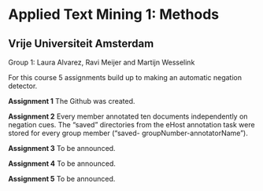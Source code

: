# Applied Text Mining 1: Methods
## Vrije Universiteit Amsterdam 
Group 1: Laura Alvarez, Ravi Meijer and Martijn Wesselink

For this course 5 assignments build up to making an automatic negation detector. 

**Assignment 1**
The Github was created. 

**Assignment 2**
Every member annotated ten documents independently on negation cues. 
The “saved” directories from the eHost annotation task were stored for every group member (“saved- groupNumber-annotatorName”).

**Assignment 3**
To be announced. 

**Assignment 4**
To be announced.

**Assignment 5**
To be announced. 
